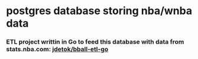 # postgres database storing nba/wnba data
### ETL project writtin in Go to feed this database with data from stats.nba.com: [jdetok/bball-etl-go](https://github.com/jdetok/bball-etl-go) 
